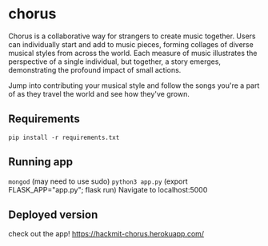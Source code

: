 # chorus
Chorus is a collaborative way for strangers to create music together. Users can individually start and add to music pieces, forming collages of diverse musical styles from across the world. Each measure of music illustrates the perspective of a single individual, but together, a story emerges, demonstrating the profound impact of small actions.

Jump into contributing your musical style and follow the songs you're a part of as they travel the world and see how they've grown.
## Requirements
`pip install -r requirements.txt`

## Running app
`mongod` (may need to use sudo)
`python3 app.py` (export FLASK_APP="app.py"; flask run)
Navigate to localhost:5000

## Deployed version
check out the app! https://hackmit-chorus.herokuapp.com/
